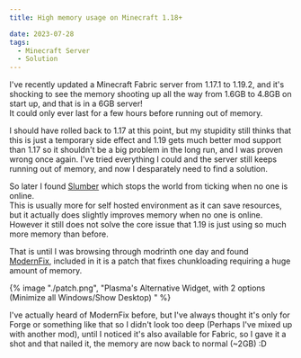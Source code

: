```yaml
---
title: High memory usage on Minecraft 1.18+

date: 2023-07-28
tags:
  - Minecraft Server
  - Solution
---
```

I've recently updated a Minecraft Fabric server from 1.17.1 to 1.19.2, and it's shocking to see the memory shooting up all the way from 1.6GB to 4.8GB on start up, and that is in a 6GB server!  
It could only ever last for a few hours before running out of memory.

I should have rolled back to 1.17 at this point, but my stupidity still thinks that this is just a temporary side effect and 1.19 gets much better mod support than 1.17 so it shouldn't be a big problem in the long run, and I was proven wrong once again. I've tried everything I could and the server still keeps running out of memory, and now I desparately need to find a solution.

So later I found [Slumber](https://modrinth.com/mod/slumber) which stops the world from ticking when no one is online.  
This is usually more for self hosted environment as it can save resources, but it actually does slightly improves memory when no one is online.  
However it still does not solve the core issue that 1.19 is just using so much more memory than before.

That is until I was browsing through modrinth one day and found [ModernFix](https://modrinth.com/mod/modernfix), included in it is a patch that fixes chunkloading requiring a huge amount of memory.

{% image "./patch.png", "Plasma's Alternative Widget, with 2 options (Minimize all Windows/Show Desktop) " %}

I've actually heard of ModernFix before, but I've always thought it's only for Forge or something like that so I didn't look too deep (Perhaps I've mixed up with another mod), until I noticed it's also available for Fabric, so I gave it a shot and that nailed it, the memory are now back to normal (~2GB) :D